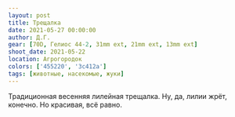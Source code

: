 ```yaml
---
layout: post
title: Трещалка
date: 2021-05-27 00:00:00
author: Д.Г.
gear: [70D, Гелиос 44-2, 31mm ext, 21mm ext, 13mm ext]
shoot_date: 2021-05-22
location: Агрогородок
colors: ['455220', '3c412a']
tags: [животные, насекомые, жуки]
---
```

Традиционная весенняя лилейная трещалка. Ну, да, лилии жрёт, конечно. Но красивая, всё равно.

